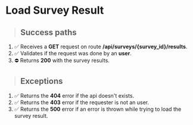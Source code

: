 # Load Survey Result

> ## Success paths

1. ✅ Receives a **GET** request on route **/api/surveys/{survey_id}/results**.
2. ✅ Validates if the request was done by an **user**.
3. ⛔ Returns **200** with the survey results.

> ## Exceptions

1. ✅ Returns the **404** error if the api doesn't exists.
2. ✅ Returns the **403** error if the requester is not an user.
3. ✅ Returns the **500** error if an error is thrown while trying to load the survey result.

